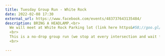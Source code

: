 ```yaml
---
title: Tuesday Group Run - White Rock
date: 2022-02-08 17:30
external_url: https://www.facebook.com/events/483737643135484/
description: BRING A HEADLAMP.<br>
  We will meet at White Rock Parking lot (link here https&#58;//goo.gl/maps/YN2uMvQnyQWTM9JK7) at 5&#58;30pm. <br>
  <br>
  This is a no-drop group run (we stop at every intersection and wait for everyone). <br>
  <br>
  
---
```

